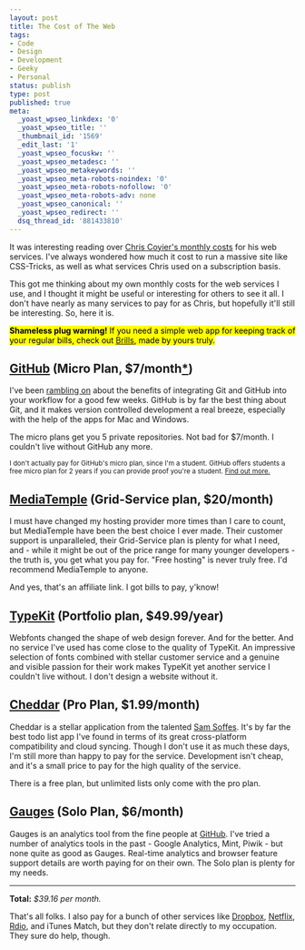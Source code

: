```yaml
---
layout: post
title: The Cost of The Web
tags:
- Code
- Design
- Development
- Geeky
- Personal
status: publish
type: post
published: true
meta:
  _yoast_wpseo_linkdex: '0'
  _yoast_wpseo_title: ''
  _thumbnail_id: '1569'
  _edit_last: '1'
  _yoast_wpseo_focuskw: ''
  _yoast_wpseo_metadesc: ''
  _yoast_wpseo_metakeywords: ''
  _yoast_wpseo_meta-robots-noindex: '0'
  _yoast_wpseo_meta-robots-nofollow: '0'
  _yoast_wpseo_meta-robots-adv: none
  _yoast_wpseo_canonical: ''
  _yoast_wpseo_redirect: ''
  dsq_thread_id: '881433810'
---
```

It was interesting reading over <a href="http://css-tricks.com/web-developer-economics-monthly-service-costs/">Chris Coyier's monthly costs</a> for his web services. I've always wondered how much it cost to run a massive site like CSS-Tricks, as well as what services Chris used on a subscription basis.

This got me thinking about my own monthly costs for the web services I use, and I thought it might be useful or interesting for others to see it all. I don't have nearly as many services to pay for as Chris, but hopefully it'll still be interesting. So, here it is.

<mark><strong>Shameless plug warning!</strong> If you need a simple web app for keeping track of your regular bills, check out <a href="http://brills.me">Brills</a>, made by yours truly.</mark>

<!--more-->
<h2><a href="http://github.com">GitHub</a> (Micro Plan, $7/month<a href="#github-note">*</a>)</h2>
I've been <a href="http://daneden.me/2012/09/changing-my-ways/" title="Changing My Ways">rambling on</a> about the benefits of integrating Git and GitHub into your workflow for a good few weeks. GitHub is by far the best thing about Git, and it makes version controlled development a real breeze, especially with the help of the apps for Mac and Windows.

The micro plans get you 5 private repositories. Not bad for $7/month. I couldn't live without GitHub any more.

<small id="github-note">I don't actually pay for GitHub's micro plan, since I'm a student. GitHub offers students a free micro plan for 2 years if you can provide proof you're a student. <a href="http://github.com/edu">Find out more.</a></small>

<h2><a href="http://www.mediatemple.net/#a_aid=504e2165c6b3c">MediaTemple</a> (Grid-Service plan, $20/month)</h2>
I must have changed my hosting provider more times than I care to count, but MediaTemple have been the best choice I ever made. Their customer support is unparalleled, their Grid-Service plan is plenty for what I need, and - while it might be out of the price range for many younger developers - the truth is, you get what you pay for. "Free hosting" is never truly free. I'd recommend MediaTemple to anyone.

And yes, that's an affiliate link. I got bills to pay, y'know!

<h2><a href="http://typekit.com">TypeKit</a> (Portfolio plan, $49.99/year)</h2>
Webfonts changed the shape of web design forever. And for the better. And no service I've used has come close to the quality of TypeKit. An impressive selection of fonts combined with stellar customer service and a genuine and visible passion for their work makes TypeKit yet another service I couldn't live without. I don't design a website without it.

<h2><a href="http://cheddarapp.com">Cheddar</a> (Pro Plan, $1.99/month)</h2>
Cheddar is a stellar application from the talented <a href="http://twitter.com/soffes">Sam Soffes</a>. It's by far the best todo list app I've found in terms of its great cross-platform compatibility and cloud syncing. Though I don't use it as much these days, I'm still more than happy to pay for the service. Development isn't cheap, and it's a small price to pay for the high quality of the service.

There is a free plan, but unlimited lists only come with the pro plan.

<h2><a href="http://gaug.es">Gauges</a> (Solo Plan, $6/month)</h2>
Gauges is an analytics tool from the fine people at <a href="http://github.com">GitHub</a>. I've tried a number of analytics tools in the past - Google Analytics, Mint, Piwik - but none quite as good as Gauges. Real-time analytics and browser feature support details are worth paying for on their own. The Solo plan is plenty for my needs.

<hr />

<strong>Total:</strong> <em>$39.16 per month.</em>

That's all folks. I also pay for a bunch of other services like <a href="http://db.tt/uCpx9LBY">Dropbox</a>, <a href="http://netflix.com">Netflix</a>, <a href="http://rdio.com">Rdio</a>, and iTunes Match, but they don't relate directly to my occupation. They sure do help, though.
